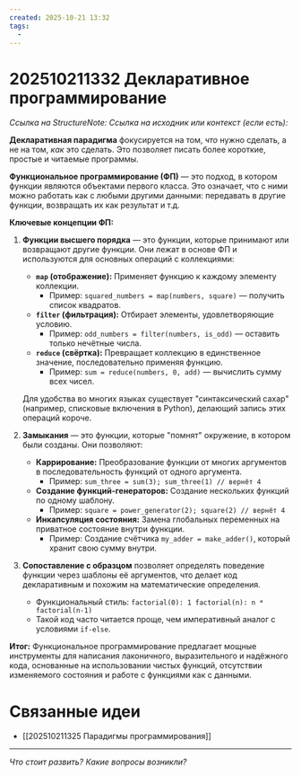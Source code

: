 ```yaml
---
created: 2025-10-21 13:32
tags:
  - 
---
```

# 202510211332 Декларативное программирование

*Ссылка на StructureNote:*
*Ссылка на исходник или контекст (если есть):*

**Декларативная парадигма** фокусируется на том, _что_ нужно сделать, а не на том, _как_ это сделать. Это позволяет писать более короткие, простые и читаемые программы.

**Функциональное программирование (ФП)** — это подход, в котором функции являются объектами первого класса. Это означает, что с ними можно работать как с любыми другими данными: передавать в другие функции, возвращать их как результат и т.д.

**Ключевые концепции ФП:**

1. **Функции высшего порядка** — это функции, которые принимают или возвращают другие функции. Они лежат в основе ФП и используются для основных операций с коллекциями:
    
    - **`map` (отображение):** Применяет функцию к каждому элементу коллекции.
        - Пример: `squared_numbers = map(numbers, square)` — получить список квадратов.
    - **`filter` (фильтрация):** Отбирает элементы, удовлетворяющие условию.
        - Пример: `odd_numbers = filter(numbers, is_odd)` — оставить только нечётные числа.
    - **`reduce` (свёртка):** Превращает коллекцию в единственное значение, последовательно применяя функцию.
        - Пример: `sum = reduce(numbers, 0, add)` — вычислить сумму всех чисел.

    Для удобства во многих языках существует "синтаксический сахар" (например, списковые включения в Python), делающий запись этих операций короче.

2. **Замыкания** — это функции, которые "помнят" окружение, в котором были созданы. Они позволяют:
    
    - **Каррирование:** Преобразование функции от многих аргументов в последовательность функций от одного аргумента.
        - Пример: `sum_three = sum(3); sum_three(1) // вернёт 4`
    - **Создание функций-генераторов:** Создание нескольких функций по одному шаблону.
        - Пример: `square = power_generator(2); square(2) // вернёт 4`
    - **Инкапсуляция состояния:** Замена глобальных переменных на приватное состояние внутри функции.
        - Пример: Создание счётчика `my_adder = make_adder()`, который хранит свою сумму внутри.
            
3. **Сопоставление с образцом** позволяет определять поведение функции через шаблоны её аргументов, что делает код декларативным и похожим на математические определения.
    
    - Функциональный стиль: `factorial(0): 1 factorial(n): n * factorial(n-1)`
    - Такой код часто читается проще, чем императивный аналог с условиями `if-else`.

**Итог:** Функциональное программирование предлагает мощные инструменты для написания лаконичного, выразительного и надёжного кода, основанные на использовании чистых функций, отсутствии изменяемого состояния и работе с функциями как с данными.

# Связанные идеи

- [[202510211325 Парадигмы программирования]]

---

*Что стоит развить? Какие вопросы возникли?*
